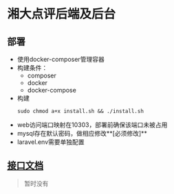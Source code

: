 # 湘大点评后端及后台

## 部署
* 使用docker-composer管理容器
* 构建条件：  
  *   composer
  *   docker
  *   docker-compose
* 构建
  ```
  sudo chmod a+x install.sh && ./install.sh
  ```
* web访问端口映射在10303，部署前确保该端口未被占用
* mysql存在默认密码，做相应修改**\[必须修改\]**
* laravel.env需要单独配置

## [接口文档](https://git.sky31.com/dinghaodong/UpickBackend/blob/master/api.md)
> 暂时没有
